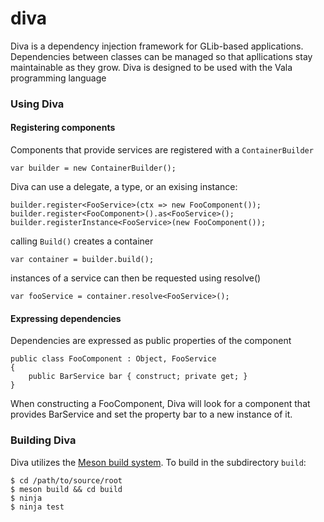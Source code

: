 # diva

Diva is a dependency injection framework for GLib-based applications.
Dependencies between classes can be managed so that apllications stay maintainable as they grow.
Diva is designed to be used with the Vala programming language

### Using Diva

#### Registering components

Components that provide services are registered with a ```ContainerBuilder```

    var builder = new ContainerBuilder();
Diva can use a delegate, a type, or an exising instance:

    builder.register<FooService>(ctx => new FooComponent());
    builder.register<FooComponent>().as<FooService>();
    builder.registerInstance<FooService>(new FooComponent());
calling ```Build()``` creates a container

    var container = builder.build();
instances of a service can then be requested using resolve<T>()

    var fooService = container.resolve<FooService>();

#### Expressing dependencies

Dependencies are expressed as public properties of the component

    public class FooComponent : Object, FooService
    {
        public BarService bar { construct; private get; }
    }
When constructing a FooComponent, Diva will look for a component that provides BarService and
set the property bar to a new instance of it.

### Building Diva

Diva utilizes the [Meson build system](https://mesonbuild.com/Quick-guide.html).
To build in the subdirectory `build`:

    $ cd /path/to/source/root
    $ meson build && cd build
    $ ninja
    $ ninja test
